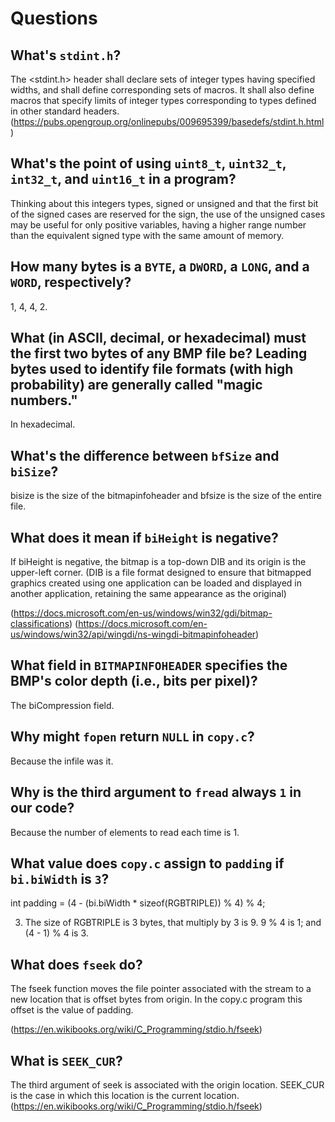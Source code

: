 # Questions

## What's `stdint.h`?

The <stdint.h> header shall declare sets of integer types having specified widths, and shall define corresponding sets of macros. It shall also define macros that specify limits of integer types corresponding to types defined in other standard headers. (https://pubs.opengroup.org/onlinepubs/009695399/basedefs/stdint.h.html)

## What's the point of using `uint8_t`, `uint32_t`, `int32_t`, and `uint16_t` in a program?

Thinking about this integers types, signed or unsigned and that the first bit of the signed cases are reserved for the sign, the use of the unsigned cases may be useful for only positive variables, having a higher range number than the equivalent signed type with the same amount of memory.

## How many bytes is a `BYTE`, a `DWORD`, a `LONG`, and a `WORD`, respectively?

1, 4, 4, 2.

## What (in ASCII, decimal, or hexadecimal) must the first two bytes of any BMP file be? Leading bytes used to identify file formats (with high probability) are generally called "magic numbers."

In hexadecimal.

## What's the difference between `bfSize` and `biSize`?

bisize is the size of the bitmapinfoheader and bfsize is the size of the entire file.

## What does it mean if `biHeight` is negative?

If biHeight is negative, the bitmap is a top-down DIB and its origin is the upper-left corner. (DIB is a file format designed to ensure that bitmapped graphics created using one application can be loaded and displayed in another application, retaining the same appearance as the original) 

(https://docs.microsoft.com/en-us/windows/win32/gdi/bitmap-classifications)
(https://docs.microsoft.com/en-us/windows/win32/api/wingdi/ns-wingdi-bitmapinfoheader)

## What field in `BITMAPINFOHEADER` specifies the BMP's color depth (i.e., bits per pixel)?

The biCompression field.

## Why might `fopen` return `NULL` in `copy.c`?

Because the infile was it.

## Why is the third argument to `fread` always `1` in our code?

Because the number of elements to read each time is 1.

## What value does `copy.c` assign to `padding` if `bi.biWidth` is `3`?
int padding = (4 - (bi.biWidth * sizeof(RGBTRIPLE)) % 4) % 4;

3. The size of RGBTRIPLE is 3 bytes, that multiply by 3 is 9. 
9 % 4 is 1; and (4 - 1) % 4 is 3.

## What does `fseek` do?

The fseek function moves the file pointer associated with the stream to a new location that is offset bytes from origin.
In the copy.c program this offset is the value of padding.

(https://en.wikibooks.org/wiki/C_Programming/stdio.h/fseek)

## What is `SEEK_CUR`?

The third argument of seek is associated with the origin location. SEEK_CUR is the case in which this location is the current location.
(https://en.wikibooks.org/wiki/C_Programming/stdio.h/fseek)
